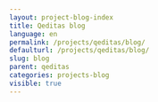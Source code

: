 ```yaml
---
layout: project-blog-index
title: Qeditas blog
language: en
permalink: /projects/qeditas/blog/
defaulturl: /projects/qeditas/blog/
slug: blog
parent: qeditas
categories: projects-blog
visible: true
---
```

